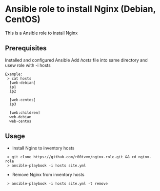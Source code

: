 
# Ansible role to install Nginx (Debian, CentOS)
This is a Ansible role to install Nginx
## Prerequisites
Installed and configured Ansible 
Add *hosts* file into same directory and usew role with -i hosts
```
Example: 
 > cat hosts
  [web-debian]
  ip1
  ip2

  [web-centos]
  ip3

  [web:children]
  web-debian
  web-centos
```
## Usage
* Install Nginx to inventory hosts
```
 > git clone https://github.com/r00tvvm/nginx-role.git && cd nginx-role
 > ansible-playbook -i hosts site.yml
```

* Remove Nginx from inventory hosts
```
 > ansible-playbook -i hosts site.yml -t remove
```
